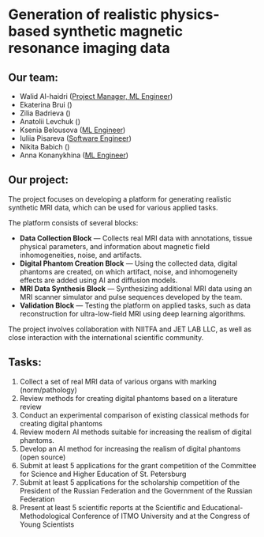 # Generation of realistic physics-based synthetic magnetic resonance imaging data

## Our team:
- Walid Al-haidri ([Project Manager, ML Engineer]())
- Ekaterina Brui ([]())
- Zilia Badrieva ([]())
- Anatolii Levchuk ([](https://github.com/LeTond))
- Ksenia Belousova ([ML Engineer](https://github.com/Kseniyabel))
- Iuliia Pisareva ([Software Engineer](https://github.com/zi2p))
- Nikita Babich ([](https://github.com/spacexerq))
- Anna Konanykhina ([ML Engineer]())

## Our project:
The project focuses on developing a platform for generating realistic synthetic MRI data, which can be used for various applied tasks. 

The platform consists of several blocks:

- **Data Collection Block** — Collects real MRI data with annotations, tissue physical parameters, and information about magnetic field inhomogeneities, noise, and artifacts.
- **Digital Phantom Creation Block[](https://github.com/MRI-algorithms-and-methods/Scientific-research-in-the-field-of-artificial-intelligence/tree/main/pipeline)** — Using the collected data, digital phantoms are created, on which artifact, noise, and inhomogeneity effects are added using AI and diffusion models.
- **MRI Data Synthesis Block** — Synthesizing additional MRI data using an MRI scanner simulator and pulse sequences developed by the team.
- **Validation Block** — Testing the platform on applied tasks, such as data reconstruction for ultra-low-field MRI using deep learning algorithms.

The project involves collaboration with NIITFA and JET LAB LLC, as well as close interaction with the international scientific community.

## Tasks:

1. Collect a set of real MRI data of various organs with marking (norm/pathology)
2. Review methods for creating digital phantoms based on a literature review
3. Conduct an experimental comparison of existing classical methods for creating digital phantoms
4. Review modern AI methods suitable for increasing the realism of digital phantoms.
5. Develop an AI method for increasing the realism of digital phantoms (open source)
6. Submit at least 5 applications for the grant competition of the Committee for Science and Higher Education of St. Petersburg
7. Submit at least 5 applications for the scholarship competition of the President of the Russian Federation and the Government of the Russian Federation
8. Present at least 5 scientific reports at the Scientific and Educational-Methodological Conference of ITMO University and at the Congress of Young Scientists
